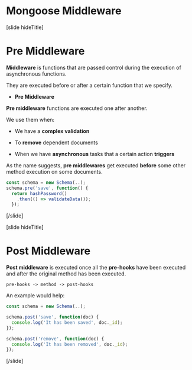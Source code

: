 # Mongoose Middleware

[slide hideTitle]

# Pre Middleware

**Middleware** is functions that are passed control during the execution of asynchronous functions.

They are executed before or after a certain function that we specify.

- **Pre Middleware**

**Pre middleware** functions are executed one after another. 

We use them when:

- We have a **complex validation**

- To **remove** dependent documents

- When we have **asynchronous** tasks that a certain action **triggers**

As the name suggests, **pre middlewares** get executed **before** some other method execution on some documents.

``` js
const schema = new Schema(..);
schema.pre('save', function() { 
  return hashPassword()
    .then(() => validateData());
  });
```


[/slide]


[slide hideTitle]

# Post Middleware

**Post middleware** is executed once all the **pre-hooks** have been executed and after the original method has been executed.


`pre-hooks -> method -> post-hooks`


An example would help:

``` js
const schema = new Schema(..);

schema.post('save', function(doc) { 
  console.log('It has been saved', doc._id); 
}); 

schema.post('remove', function(doc) { 
  console.log('It has been removed', doc._id); 
});
```

[/slide]